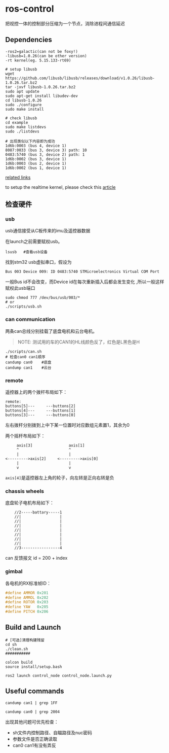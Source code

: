 # ros-control

把视控一体的控制部分压缩为一个节点，消除进程间通信延迟

## Dependencies

```
-ros2=galactic(can not be foxy!)
-libusb=1.0.26(can be other version)
-rt kernel(eg. 5.15.133-rt69)
```

```shell
# setup libusb
wget https://github.com/libusb/libusb/releases/download/v1.0.26/libusb-1.0.26.tar.bz2 
tar -jxvf libusb-1.0.26.tar.bz2 
sudo apt update 
sudo apt-get install libudev-dev
cd libusb-1.0.26
sudo ./configure 
sudo make install

# check libusb
cd example
sudo make listdevs
sudo ./listdevs

# 出现类似以下内容即为成功
1d6b:0003 (bus 4, device 1)
8087:0033 (bus 3, device 3) path: 10
0483:5740 (bus 3, device 2) path: 1
1d6b:0002 (bus 3, device 1)
1d6b:0003 (bus 2, device 1)
1d6b:0002 (bus 1, device 1)
```

[related links]( https://blog.csdn.net/jiacong_wang/article/details/106720863?spm=1001.2014.3001.5502)

to setup the realtime kernel, please check this [article]( https://zhuanlan.zhihu.com/p/675155576)

## 检查硬件

### usb

usb通信接受从C板传来的imu及遥控器数据

在launch之前需要赋权usb。

```shell
lsusb   #查看usb设备
```

找到stm32 usb虚拟串口，假设为

```
Bus 003 Device 009: ID 0483:5740 STMicroelectronics Virtual COM Port
```

一般Bus id不会改变，而Device id在每次重新插入后都会发生变化 ,所以一般这样赋权此usb端口

```shell
sudo chmod 777 /dev/bus/usb/003/*
# or 
./scripts/usb.sh
```

### can communication

两条can总线分别挂载了底盘电机和云台电机。

> NOTE: 测试用的车的CAN1的HL线颜色反了，红色是L黑色是H

``` shell
./scripts/can.sh
# 检查can0 can1顺序
candump can0    #底盘
candump can1    #云台
```

### remote

遥控器上的两个拨杆布局如下：

```
remote:
buttons[5]---     ---buttons[2]
buttons[4]---     ---buttons[1]
buttons[3]---     ---buttons[0]
```

左右拨杆分别拨到上中下某一位置时对应数组元素置1，其余为0

两个摇杆布局如下：

```
     axis[3]                axis[1]
     ^                      ^
     |                      |
<--------->axis[2]     <--------->axis[0]
     |                      |
     v                      v
```

```axis[4]```是遥控器左上角的轮子，向左转是正向右转是负

### chassis wheels

底盘轮子电机布局如下：

```
    //2-----battary-----1
    //|                 |
    //|                 |
    //|                 |
    //|                 |
    //|                 |
    //|                 |
    //|                 |
    //3-----------------4
```
can 反馈报文 id = 200 + index

### gimbal

各电机的RX标准帧ID：

```c
#define AMMOR 0x201
#define AMMOL 0x202
#define ROTOR 0x203
#define YAW   0x205 
#define PITCH 0x206
```

## Build and Launch

```shell
# [可选]清理构建残留
cd sh
./clean.sh
###########

colcon build
source install/setup.bash

ros2 launch control_node control_node.launch.py
```

## Useful commands

```shell
candump can1 | grep 1FF

candump can0 | grep 2004
```

出现其他问题可优先检查：

- sh文件内控制路径、自瞄路径及nuc密码
- 参数文件是否正确读取
- can0 can1有没有弄反

